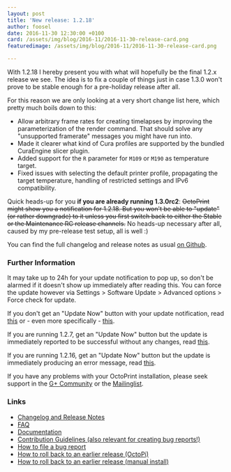 ```yaml
---
layout: post
title: 'New release: 1.2.18'
author: foosel
date: 2016-11-30 12:30:00 +0100
card: /assets/img/blog/2016-11/2016-11-30-release-card.png
featuredimage: /assets/img/blog/2016-11/2016-11-30-release-card.png

---
```


With 1.2.18 I hereby present you with what will hopefully be the final
1.2.x release we see. The idea is to fix a couple of things just in case
1.3.0 won't prove to be stable enough for a pre-holiday release after all.

<!-- more -->

For this reason we are only looking at a very short change list here, which 
pretty much boils down to this:

  * Allow arbitrary frame rates for creating timelapses by improving
    the parameterization of the render command. That should solve any
    "unsupported framerate" messages you might have run into.
  * Made it clearer what kind of Cura profiles are supported by the
    bundled CuraEngine slicer plugin.
  * Added support for the `R` parameter for `M109` or `M190` as 
    temperature target. 
  * Fixed issues with selecting the default printer profile, propagating
    the target temperature, handling of restricted settings and IPv6 
    compatibility.

Quick heads-up for you **if you are already running 1.3.0rc2**: <strike>OctoPrint
might show you a notification for 1.2.18. But you won't be able to "update"
(or rather downgrade) to it unless you first switch back to
either the Stable or the Maintenance RC release channels.</strike> No heads-up
necessary after all, caused by my pre-release test setup, all is well :)

You can find the full changelog and release notes as usual 
[on Github](https://github.com/foosel/OctoPrint/releases/tag/1.2.18).

### Further Information

It may take up to 24h for your update notification to pop up, so don't 
be alarmed if it doesn't show up immediately after reading this. You
can force the update however via Settings > Software Update > 
Advanced options > Force check for update.

If you don't get an "Update Now" button with your update notification, 
read [this](https://github.com/foosel/OctoPrint/wiki/Plugin:-Software-Update#making-octoprint-updateable-on-existing-installations)
or - even more specifically - [this](https://github.com/foosel/OctoPrint/wiki/Plugin:-Software-Update#octoprint--125).

If you are running 1.2.7, get an "Update Now" button but the update is immediately 
reported to be successful without any changes, read 
[this](https://github.com/foosel/OctoPrint/wiki/FAQ#im-running-127-i-tried-to-update-to-a-newer-version-via-the-software-update-plugin-but-im-still-on-127-after-restart).

If you are running 1.2.16, get an "Update Now" button but the update is immediately
producing an error message, read [this](https://github.com/foosel/OctoPrint/wiki/FAQ#im-running-1216-i-tried-to-update-to-a-newer-version-via-the-software-update-plugin-but-i-get-an-error).

If you have any problems with your OctoPrint installation, please seek 
support in the [G+ Community](https://plus.google.com/communities/102771308349328485741)
or the [Mailinglist](https://groups.google.com/group/octoprint). 

### Links

  * [Changelog and Release Notes](https://github.com/foosel/OctoPrint/releases/tag/1.2.18)
  * [FAQ](https://github.com/foosel/OctoPrint/wiki/FAQ)
  * [Documentation](http://docs.octoprint.org/)
  * [Contribution Guidelines (also relevant for creating bug reports!)](https://github.com/foosel/OctoPrint/blob/master/CONTRIBUTING.md)
  * [How to file a bug report](https://github.com/foosel/OctoPrint/blob/master/CONTRIBUTING.md#how-to-file-a-bug-report)
  * [How to roll back to an earlier release (OctoPi)](https://github.com/foosel/OctoPrint/wiki/FAQ#how-can-i-revert-to-an-older-version-of-the-octoprint-installation-on-my-octopi-image)
  * [How to roll back to an earlier release (manual install)](https://github.com/foosel/OctoPrint/wiki/FAQ#how-can-i-roll-back-to-an-earlier-version-after-an-update)

